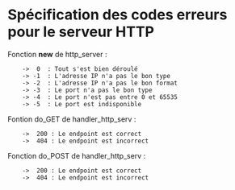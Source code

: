 # Spécification des codes erreurs pour le serveur HTTP

Fonction __new__ de http_server :

		-> 	0  : Tout s'est bien déroulé 
		-> -1  : L'adresse IP n'a pas le bon type 
		-> -2  : L'adresse IP n'a pas le bon format
		-> -3  : Le port n'a pas le bon type
		-> -4  : Le port n'est pas entre 0 et 65535
		-> -5  : Le port est indisponible

Fontion do_GET de handler_http_serv :

		->  200 : Le endpoint est correct
		->  404 : Le endpoint est incorrect

Fonction do_POST de handler_http_serv :

		->  200 : Le endpoint est correct
		->  404 : Le endpoint est incorrect

